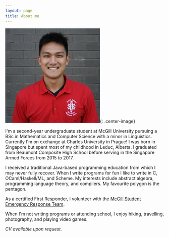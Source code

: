 ```yaml
---
layout: page
title: About me
---
```


![me](profile.jpeg){: .center-image}

I'm a second-year undergraduate student at McGill University pursuing a BSc in Mathematics and Computer Science with a minor in Linguistics. Currently I'm on exchange at Charles University in Prague! I was born in Singapore but spent most of my childhood in Leduc, Alberta. I graduated from Beaumont Composite High School before serving in the Singapore Armed Forces from 2015 to 2017.  

I received a traditional Java-based programming education from which I may never fully recover. When I write programs for fun I like to write in C, OCaml/Haskell/ML, and Scheme. My interests include abstract algebra, programming language theory, and compilers. My favourite polygon is the pentagon.

As a certified First Responder, I volunteer with the [McGill Student Emergency Response Team](www.msert.ca).

When I'm not writing programs or attending school, I enjoy hiking, travelling, photography, and playing video games.

_CV available upon request._